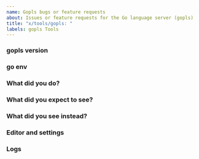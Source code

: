 ```yaml
---
name: Gopls bugs or feature requests
about: Issues or feature requests for the Go language server (gopls)
title: "x/tools/gopls: "
labels: gopls Tools
---
```


<!--
Please answer these questions before submitting your issue. Thanks!
-->

### gopls version

<!--
Output of `gopls -v version` on the command line
-->



### go env

<!--
Output of `go env` on the command line in your workspace directory
-->


### What did you do?

<!--
If possible, provide a recipe for reproducing the error.
A complete runnable program is good.
A link on go.dev/play is better.
A failing unit test is the best.
-->



### What did you expect to see?



### What did you see instead?



### Editor and settings

<!--
Your editor and any settings you have configured (for example, your VSCode settings.json file)
-->



### Logs

<!--
If possible please include gopls logs. Instructions for capturing them can be found here:
https://github.com/golang/tools/blob/master/gopls/doc/troubleshooting.md#capture-logs
-->


